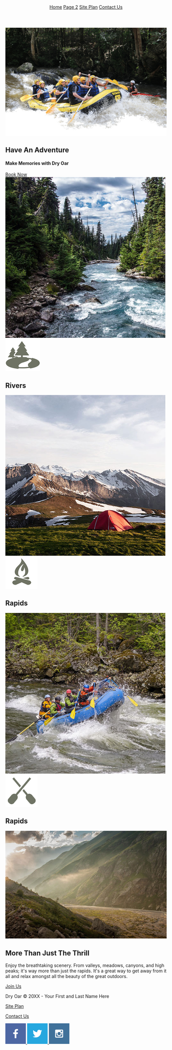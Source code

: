 <!DOCTYPE html>
<html lang="en">
<head>
    <meta charset="UTF-8">
    <meta name="viewport" content="width=device-width, initial-scale=1.0">
    <title>Whitewater Rafting Vacations | Dry Oar Boating | Home</title>
</head>
<body>
    <header>
       <a id="logo_link" href="index.html">
        <ima class="logo" src="images/logo.png" alt="Dry Oar Logo">
       </a>
       <nav>
           <a href=""index.html">Home</a>
           <a href="#">Page 2</a>
           <a href="site-plan-rafting.html">Site Plan</a>
           <a href="contactus.html">Contact Us</a>
       </nav>
    </header>
    <div id="hero">
        <div id="hero-box">
            <img id="hero-img" src="images/hero.png" alt="People enjoying rafting">
        </div>
        <section id="hero-msg">
            <h1 class="home-title">Have An Adventure</h1>
            <h4>Make Memories with Dry Oar</h4>
            <div class='button-box'>
                <a class='book' href="contactus.html">Book Now</a>
            </div>
        </section>
    </div>
    <main class="home-gird">
        <section class="river-card">
            <img class="card-img" src="images/rivers.jpg" alt="river in forest">
            <img class="icon" src="images/river_icon.png" alt="river icon">
            <h2>Rivers</h2>
        </section>
        <section class="camping-card">
            <img class="card-img" src="images/camping.jpg" alt="tent in mountain">
            <img class="icon" src="images/fire_icon.png" alt="fire icon">
            <h2>Rapids</h2>
        </section>
        <section class="rapids-card">
            <img class="card-img" src="images/rapids.jpg" alt="rafting boat">
            <img class="icon" src="images/oars.png" alt="oars icon">
            <h2>Rapids</h2>
        </section>
        <img class="mountains" src="images/mountains.jpg" alt="Misty mountains">
        <section class="msg">
            <h2>More Than Just The Thrill</h2>
            <p>Enjoy the breathtaking scenery. From valleys, meadows, canyons, and high peaks; it's way more than just the rapids. It's a great way to get away from it all and relax amongst all the beauty of the great outdoors. </p>
            <a class='join' href="rivers.html">Join Us</a>
        </section>
    </main>
<footer>
    <p>Dry Oar &copy; 20XX - Your First and Last Name Here</p>
    <p><a href="site-plan-rafting.html">Site Plan</a></p>
    <p><a href="contactus.html">Contact Us</a></p>
    <div class="social">
        <a href="https://facebook.com">
            <img src="images/facebook.png" alt="fb icon">
        </a>
        <a href="https://twitter.com">
            <img src="images/twitter.png" alt="twitter icon">
        </a>
        <a href="https://instagram.com">
            <img src="images/instagram.png" alt="instagram icon">
        </a>
    </div>
</footer>
    
</body>
</html>
